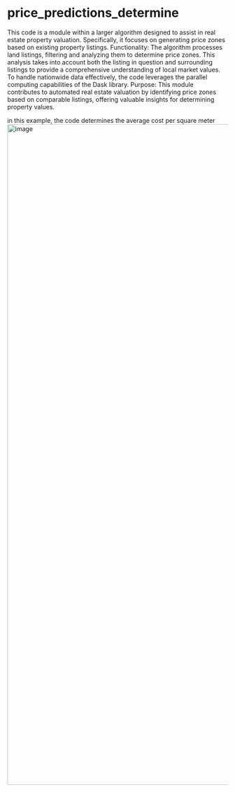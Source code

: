 # price_predictions_determine
This code is a module within a larger algorithm designed to assist in real estate property valuation. Specifically, it focuses on generating price zones based on existing property listings.
Functionality:
The algorithm processes land listings, filtering and analyzing them to determine price zones. This analysis takes into account both the listing in question and surrounding listings to provide a comprehensive understanding of local market values. To handle nationwide data effectively, the code leverages the parallel computing capabilities of the Dask library.
Purpose:
This module contributes to automated real estate valuation by identifying price zones based on comparable listings, offering valuable insights for determining property values.

in this example, the code determines the average cost per square meter
<img width="1507" alt="image" src="https://github.com/user-attachments/assets/a8d33de5-ec62-47ff-b3d8-0203879a8032">
